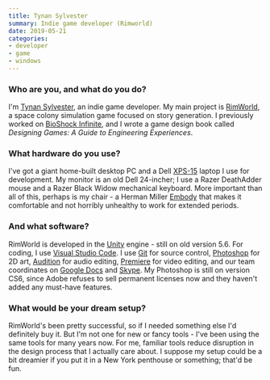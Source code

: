 ```yaml
---
title: Tynan Sylvester
summary: Indie game developer (Rimworld) 
date: 2019-05-21
categories:
- developer 
- game
- windows
---
```


### Who are you, and what do you do?

I'm [Tynan Sylvester](https://twitter.com/TynanSylvester "Tynan's Twitter account."), an indie game developer. My main project is [RimWorld][], a space colony simulation game focused on story generation. I previously worked on [BioShock Infinite][bioshock-infinite], and I wrote a game design book called _Designing Games: A Guide to Engineering Experiences_.

### What hardware do you use?

I've got a giant home-built desktop PC and a Dell [XPS-15][] laptop I use for development. My monitor is an old Dell 24-incher; I use a Razer DeathAdder mouse and a Razer Black Widow mechanical keyboard. More important than all of this, perhaps is my chair - a Herman Miller [Embody][] that makes it comfortable and not horribly unhealthy to work for extended periods.

### And what software?

RimWorld is developed in the [Unity][] engine - still on old version 5.6. For coding, I use [Visual Studio Code][visual-studio-code]. I use [Git][] for source control, [Photoshop][] for 2D art, [Audition][] for audio editing, [Premiere][] for video editing, and our team coordinates on [Google Docs][google-docs] and [Skype][]. My Photoshop is still on version CS6, since Adobe refuses to sell permanent licenses now and they haven't added any must-have features.

### What would be your dream setup?

RimWorld's been pretty successful, so if I needed something else I'd definitely buy it. But I'm not one for new or fancy tools - I've been using the same tools for many years now. For me, familiar tools reduce disruption in the design process that I actually care about. I suppose my setup could be a bit dreamier if you put it in a New York penthouse or something; that'd be fun.

[audition]: https://creative.adobe.com/products/audition "An audio editing software suite."
[bioshock-infinite]: https://en.wikipedia.org/wiki/BioShock_Infinite "A first-person computer game."
[embody]: https://www.hermanmiller.com/products/seating/office-chairs/embody-chairs/ "An ergonomic work chair."
[git]: https://git-scm.com/ "A version control system."
[google-docs]: https://en.wikipedia.org/wiki/Google_Docs "A web-based office suite."
[photoshop]: https://www.adobe.com/products/photoshop.html "A bitmap image editor."
[premiere]: https://www.adobe.com/products/premiere.html "A video editing suite."
[rimworld]: https://rimworldgame.com/ "A scifi colony simulator game."
[skype]: https://www.skype.com/en/ "Voice and video chat software."
[unity]: https://unity.com/products "A cross-platform game development tool."
[visual-studio-code]: https://code.visualstudio.com/ "A development IDE."
[xps-15]: https://www.dell.com/en-us/shop/cty/pdp/spd/xps-15-9530 "A 15.6 inch PC laptop."

